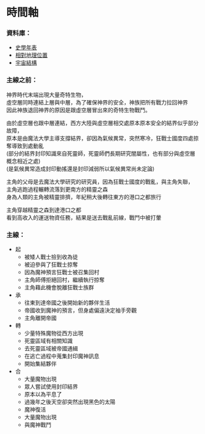 
# 時間軸

### 資料庫：
* [史學年表](https://shinra.posetmage.com/Grimoire/PosetMage/0108-History.html)
* [相對地理位置](https://shinra.posetmage.com/Grimoire/PosetMage/0109-West-Earth.html)
* [宇宙結構](https://shinra.posetmage.com/Grimoire/PosetMage/0106-WorldMap.html)

### 主線之前：
神界時代末端出現大量奇特生物，  
虛空層同時連結上層與中層，為了確保神界的安全，神族把所有戰力拉回神界  
因此神族退回神界的原因是跟虛空層冒出來的奇特生物戰鬥。  

由於虛空層也跟中層連結，西方大陸與虛空層相交處原本原本安全的結界似乎部分故障，  
原本是由魔法大學主導支撐結界，卻因為氣候異常，突然寒冷，狂戰士國度四處掠奪導致到處動亂  
(部分的結界封印知識來自死靈師，死靈師們長期研究闇屬性，也有部分與虛空層概念相近之處)  
(是氣候異常造成封印動搖還是封印減弱所以氣候異常尚未定論)  

主角的父母是去魔法大學研究的研究員，因為狂戰士國度的戰亂，與主角失聯，  
主角逃跑過程輾轉流落到更南方的精靈之森  
身為人類的主角被精靈排擠，年紀稍大後轉往東方的港口之都旅行  

主角穿越精靈之森到達港口之都  
看到高收入的運送物資任務，結果是送去戰亂前線，戰鬥中被打暈

### 主線：
* 起
  * 被矮人戰士撿到收為徒
  * 被迫參與了狂戰士掠奪
  * 因為魔神預言狂戰士被召集回村
  * 主角師傅拒絕回村，繼續執行掠奪
  * 主角藉此機會脫離狂戰士族群
* 承
  * 往東到達帝國之後開始新的夥伴生活
  * 帝國收到魔神的預言，但身處偏遠決定袖手旁觀
  * 主角離開帝國
* 轉
  * 少量特殊魔物從西方出現
  * 死靈區域有相關知識
  * 去死靈區域被帝國通緝
  * 在逃亡過程中蒐集封印魔神訊息
  * 開始集結夥伴
* 合
  * 大量魔物出現
  * 眾人嘗試使用封印結界
  * 原本以為平息了
  * 過幾年之後天空卻突然出現黑色的太陽
  * 魔神復活
  * 大量魔物出現
  * 與魔神戰鬥